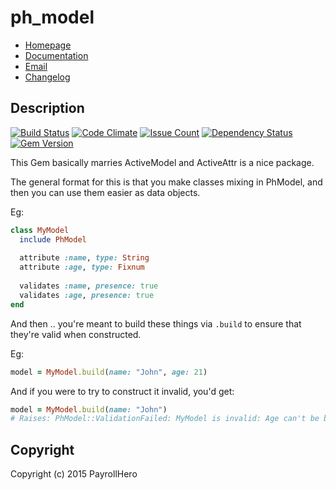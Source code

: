 # ph_model

* [Homepage](https://rubygems.org/gems/ph_model)
* [Documentation](http://rubydoc.info/gems/ph_model/frames)
* [Email](mailto:piotr@payrollhero.com)
* [Changelog](CHANGELOG.md)

## Description

[![Build Status](https://travis-ci.org/payrollhero/ph_model.svg?branch=master)](https://travis-ci.org/payrollhero/ph_model)
[![Code Climate](https://codeclimate.com/github/payrollhero/ph_model/badges/gpa.svg)](https://codeclimate.com/github/payrollhero/ph_model)
[![Issue Count](https://codeclimate.com/github/payrollhero/ph_model/badges/issue_count.svg)](https://codeclimate.com/github/payrollhero/ph_model)
[![Dependency Status](https://gemnasium.com/payrollhero/ph_model.svg)](https://gemnasium.com/payrollhero/ph_model)
[![Gem Version](https://badge.fury.io/rb/ph_model.svg)](https://badge.fury.io/rb/ph_model)

This Gem basically marries ActiveModel and ActiveAttr is a nice package.

The general format for this is that you make classes mixing in PhModel, and then you can use them easier
as data objects.

Eg:
```ruby
class MyModel
  include PhModel
  
  attribute :name, type: String
  attribute :age, type: Fixnum
  
  validates :name, presence: true
  validates :age, presence: true
end
```

And then .. you're meant to build these things via `.build` to ensure that they're valid when constructed.

Eg:
```ruby
model = MyModel.build(name: "John", age: 21)
```

And if you were to try to construct it invalid, you'd get:

```ruby
model = MyModel.build(name: "John")
# Raises: PhModel::ValidationFailed: MyModel is invalid: Age can't be blank
```

## Copyright

Copyright (c) 2015 PayrollHero
